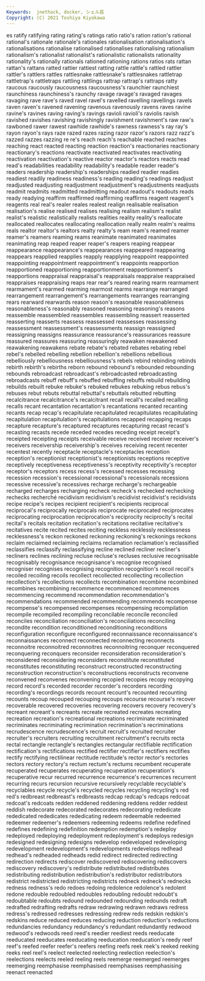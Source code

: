 ```yaml
---
Keywords:  jnethack, docker, シェル芸
Copyright: (C) 2021 Toshiya Kiyokawa
---
```

es ratify ratifying rating rating's ratings ratio
ratio's ration ration's rational rational's rationale rationale's rationales rationalisation rationalisation's
rationalisations rationalise rationalised rationalises rationalising rationalism rationalism's rationalist rationalist's rationalistic
rationalists rationality rationality's rationally rationals rationed rationing rations ratios rats
rattan rattan's rattans ratted rattier rattiest ratting rattle rattle's rattled
rattler rattler's rattlers rattles rattlesnake rattlesnake's rattlesnakes rattletrap rattletrap's rattletraps
rattling rattlings rattrap rattrap's rattraps ratty raucous raucously raucousness raucousness's
raunchier raunchiest raunchiness raunchiness's raunchy ravage ravage's ravaged ravages ravaging
rave rave's raved ravel ravel's ravelled ravelling ravellings ravels raven
raven's ravened ravening ravenous ravenously ravens raves ravine ravine's ravines
raving raving's ravings ravioli ravioli's raviolis ravish ravished ravishes ravishing
ravishingly ravishment ravishment's raw raw's rawboned rawer rawest rawhide rawhide's
rawness rawness's ray ray's rayon rayon's rays raze razed razes
razing razor razor's razors razz razz's razzed razzes razzing re
re's reach reach's reachable reached reaches reaching react reacted reacting
reaction reaction's reactionaries reactionary reactionary's reactions reactivate reactivated reactivates reactivating
reactivation reactivation's reactive reactor reactor's reactors reacts read read's readabilities
readability readability's readable reader reader's readers readership readership's readerships readied
readier readies readiest readily readiness readiness's reading reading's readings readjust
readjusted readjusting readjustment readjustment's readjustments readjusts readmit readmits readmitted readmitting
readout readout's readouts reads ready readying reaffirm reaffirmed reaffirming reaffirms
reagent reagent's reagents real real's realer reales realest realign realisable
realisation realisation's realise realised realises realising realism realism's realist realist's
realistic realistically realists realities reality reality's reallocate reallocated reallocates reallocating
reallocation really realm realm's realms reals realtor realtor's realtors realty
realty's ream ream's reamed reamer reamer's reamers reaming reams reanimate
reanimated reanimates reanimating reap reaped reaper reaper's reapers reaping reappear
reappearance reappearance's reappearances reappeared reappearing reappears reapplied reapplies reapply reapplying
reappoint reappointed reappointing reappointment reappointment's reappoints reapportion reapportioned reapportioning reapportionment
reapportionment's reapportions reappraisal reappraisal's reappraisals reappraise reappraised reappraises reappraising reaps
rear rear's reared rearing rearm rearmament rearmament's rearmed rearming rearmost
rearms rearrange rearranged rearrangement rearrangement's rearrangements rearranges rearranging rears rearward
rearwards reason reason's reasonable reasonableness reasonableness's reasonably reasoned reasoning reasoning's
reasons reassemble reassembled reassembles reassembling reassert reasserted reasserting reasserts reassess
reassessed reassesses reassessing reassessment reassessment's reassessments reassign reassigned reassigning reassigns
reassurance reassurance's reassurances reassure reassured reassures reassuring reassuringly reawaken reawakened
reawakening reawakens rebate rebate's rebated rebates rebating rebel rebel's rebelled
rebelling rebellion rebellion's rebellions rebellious rebelliously rebelliousness rebelliousness's rebels rebind
rebinding rebinds rebirth rebirth's rebirths reborn rebound rebound's rebounded rebounding
rebounds rebroadcast rebroadcast's rebroadcasted rebroadcasting rebroadcasts rebuff rebuff's rebuffed rebuffing
rebuffs rebuild rebuilding rebuilds rebuilt rebuke rebuke's rebuked rebukes rebuking
rebus rebus's rebuses rebut rebuts rebuttal rebuttal's rebuttals rebutted rebutting
recalcitrance recalcitrance's recalcitrant recall recall's recalled recalling recalls recant recantation
recantation's recantations recanted recanting recants recap recap's recapitulate recapitulated recapitulates
recapitulating recapitulation recapitulation's recapitulations recapped recapping recaps recapture recapture's recaptured
recaptures recapturing recast recast's recasting recasts recede receded recedes receding
receipt receipt's receipted receipting receipts receivable receive received receiver receiver's
receivers receivership receivership's receives receiving recent recenter recentest recently receptacle
receptacle's receptacles reception reception's receptionist receptionist's receptionists receptions receptive receptively
receptiveness receptiveness's receptivity receptivity's receptor receptor's receptors recess recess's recessed
recesses recessing recession recession's recessional recessional's recessionals recessions recessive recessive's
recessives recharge recharge's rechargeable recharged recharges recharging recheck recheck's rechecked
rechecking rechecks recherché recidivism recidivism's recidivist recidivist's recidivists recipe recipe's
recipes recipient recipient's recipients reciprocal reciprocal's reciprocally reciprocals reciprocate reciprocated
reciprocates reciprocating reciprocation reciprocation's reciprocity reciprocity's recital recital's recitals recitation
recitation's recitations recitative recitative's recitatives recite recited recites reciting reckless
recklessly recklessness recklessness's reckon reckoned reckoning reckoning's reckonings reckons reclaim
reclaimed reclaiming reclaims reclamation reclamation's reclassified reclassifies reclassify reclassifying recline
reclined recliner recliner's recliners reclines reclining recluse recluse's recluses reclusive
recognisable recognisably recognisance recognisance's recognise recognised recogniser recognises recognising recognition
recognition's recoil recoil's recoiled recoiling recoils recollect recollected recollecting recollection
recollection's recollections recollects recombination recombine recombined recombines recombining recommence recommenced
recommences recommencing recommend recommendation recommendation's recommendations recommended recommending recommends recompense
recompense's recompensed recompenses recompensing recompilation recompile recompiled recompiling reconcilable reconcile
reconciled reconciles reconciliation reconciliation's reconciliations reconciling recondite recondition reconditioned reconditioning
reconditions reconfiguration reconfigure reconfigured reconnaissance reconnaissance's reconnaissances reconnect reconnected reconnecting
reconnects reconnoitre reconnoitred reconnoitres reconnoitring reconquer reconquered reconquering reconquers reconsider
reconsideration reconsideration's reconsidered reconsidering reconsiders reconstitute reconstituted reconstitutes reconstituting reconstruct
reconstructed reconstructing reconstruction reconstruction's reconstructions reconstructs reconvene reconvened reconvenes reconvening
recopied recopies recopy recopying record record's recorded recorder recorder's recorders
recording recording's recordings records recount recount's recounted recounting recounts recoup
recouped recouping recoups recourse recourse's recover recoverable recovered recoveries recovering
recovers recovery recovery's recreant recreant's recreants recreate recreated recreates recreating
recreation recreation's recreational recreations recriminate recriminated recriminates recriminating recrimination recrimination's
recriminations recrudescence recrudescence's recruit recruit's recruited recruiter recruiter's recruiters recruiting
recruitment recruitment's recruits recta rectal rectangle rectangle's rectangles rectangular rectifiable
rectification rectification's rectifications rectified rectifier rectifier's rectifiers rectifies rectify rectifying
rectilinear rectitude rectitude's rector rector's rectories rectors rectory rectory's rectum
rectum's rectums recumbent recuperate recuperated recuperates recuperating recuperation recuperation's recuperative
recur recurred recurrence recurrence's recurrences recurrent recurring recurs recursion recursive
recursively recyclable recyclable's recyclables recycle recycle's recycled recycles recycling recycling's
red red's redbreast redbreast's redbreasts redcap redcap's redcaps redcoat redcoat's
redcoats redden reddened reddening reddens redder reddest reddish redecorate redecorated
redecorates redecorating rededicate rededicated rededicates rededicating redeem redeemable redeemed redeemer
redeemer's redeemers redeeming redeems redefine redefined redefines redefining redefinition redemption
redemption's redeploy redeployed redeploying redeployment redeployment's redeploys redesign redesigned redesigning
redesigns redevelop redeveloped redeveloping redevelopment redevelopment's redevelopments redevelops redhead redhead's
redheaded redheads redid redirect redirected redirecting redirection redirects rediscover rediscovered
rediscovering rediscovers rediscovery rediscovery's redistribute redistributed redistributes redistributing redistribution redistribution's
redistributor redistributors redistrict redistricted redistricting redistricts redneck redneck's rednecks redness
redness's redo redoes redoing redolence redolence's redolent redone redouble redoubled
redoubles redoubling redoubt redoubt's redoubtable redoubts redound redounded redounding redounds
redraft redrafted redrafting redrafts redraw redrawing redrawn redraws redress redress's
redressed redresses redressing redrew reds redskin redskin's redskins reduce reduced
reduces reducing reduction reduction's reductions redundancies redundancy redundancy's redundant redundantly
redwood redwood's redwoods reed reed's reedier reediest reeds reeducate reeducated
reeducates reeducating reeducation reeducation's reedy reef reef's reefed reefer reefer's
reefers reefing reefs reek reek's reeked reeking reeks reel reel's
reelect reelected reelecting reelection reelection's reelections reelects reeled reeling reels
reemerge reemerged reemerges reemerging reemphasise reemphasised reemphasises reemphasising reenact reenacted
